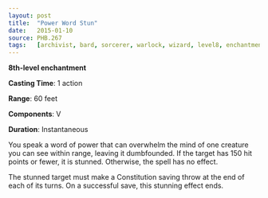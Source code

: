 ```yaml
---
layout: post
title:  "Power Word Stun"
date:   2015-01-10
source: PHB.267
tags:   [archivist, bard, sorcerer, warlock, wizard, level8, enchantment]
---
```


**8th-level enchantment**

**Casting Time**: 1 action

**Range**: 60 feet

**Components**: V

**Duration**: Instantaneous

You speak a word of power that can overwhelm the mind of one creature you can see within range, leaving it dumbfounded. If the target has 150 hit points or fewer, it is stunned. Otherwise, the spell has no effect.

The stunned target must make a Constitution saving throw at the end of each of its turns.  On a successful save, this stunning effect ends.
